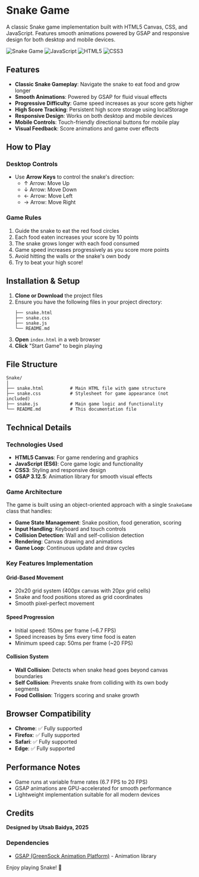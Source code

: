# Snake Game

A classic Snake game implementation built with HTML5 Canvas, CSS, and JavaScript. Features smooth animations powered by GSAP and responsive design for both desktop and mobile devices.

![Snake Game](https://img.shields.io/badge/Game-Snake-green) ![JavaScript](https://img.shields.io/badge/JavaScript-ES6-yellow) ![HTML5](https://img.shields.io/badge/HTML5-Canvas-orange) ![CSS3](https://img.shields.io/badge/CSS3-Responsive-blue)

## Features

- **Classic Snake Gameplay**: Navigate the snake to eat food and grow longer
- **Smooth Animations**: Powered by GSAP for fluid visual effects
- **Progressive Difficulty**: Game speed increases as your score gets higher
- **High Score Tracking**: Persistent high score storage using localStorage
- **Responsive Design**: Works on both desktop and mobile devices
- **Mobile Controls**: Touch-friendly directional buttons for mobile play
- **Visual Feedback**: Score animations and game over effects

## How to Play

### Desktop Controls
- Use **Arrow Keys** to control the snake's direction:
  - ↑ Arrow: Move Up
  - ↓ Arrow: Move Down
  - ← Arrow: Move Left
  - → Arrow: Move Right

### Game Rules
1. Guide the snake to eat the red food circles
2. Each food eaten increases your score by 10 points
3. The snake grows longer with each food consumed
4. Game speed increases progressively as you score more points
5. Avoid hitting the walls or the snake's own body
6. Try to beat your high score!

## Installation & Setup

1. **Clone or Download** the project files
2. Ensure you have the following files in your project directory:
   ```
   ├── snake.html
   ├── snake.css
   ├── snake.js
   └── README.md
   ```
3. **Open** `index.html` in a web browser
4. **Click** "Start Game" to begin playing

## File Structure

```
Snake/
│
├── snake.html          # Main HTML file with game structure
├── snake.css           # Stylesheet for game appearance (not included)
├── snake.js            # Main game logic and functionality
└── README.md           # This documentation file
```

## Technical Details

### Technologies Used
- **HTML5 Canvas**: For game rendering and graphics
- **JavaScript (ES6)**: Core game logic and functionality
- **CSS3**: Styling and responsive design
- **GSAP 3.12.5**: Animation library for smooth visual effects

### Game Architecture

The game is built using an object-oriented approach with a single `SnakeGame` class that handles:

- **Game State Management**: Snake position, food generation, scoring
- **Input Handling**: Keyboard and touch controls
- **Collision Detection**: Wall and self-collision detection
- **Rendering**: Canvas drawing and animations
- **Game Loop**: Continuous update and draw cycles

### Key Features Implementation

#### Grid-Based Movement
- 20x20 grid system (400px canvas with 20px grid cells)
- Snake and food positions stored as grid coordinates
- Smooth pixel-perfect movement

#### Speed Progression
- Initial speed: 150ms per frame (~6.7 FPS)
- Speed increases by 5ms every time food is eaten
- Minimum speed cap: 50ms per frame (~20 FPS)

#### Collision System
- **Wall Collision**: Detects when snake head goes beyond canvas boundaries
- **Self Collision**: Prevents snake from colliding with its own body segments
- **Food Collision**: Triggers scoring and snake growth

## Browser Compatibility

- **Chrome**: ✅ Fully supported
- **Firefox**: ✅ Fully supported
- **Safari**: ✅ Fully supported
- **Edge**: ✅ Fully supported

## Performance Notes

- Game runs at variable frame rates (6.7 FPS to 20 FPS)
- GSAP animations are GPU-accelerated for smooth performance
- Lightweight implementation suitable for all modern devices

## Credits

**Designed by Utsab Baidya, 2025**

### Dependencies
- [GSAP (GreenSock Animation Platform)](https://greensock.com/gsap/) - Animation library

Enjoy playing Snake! 🐍